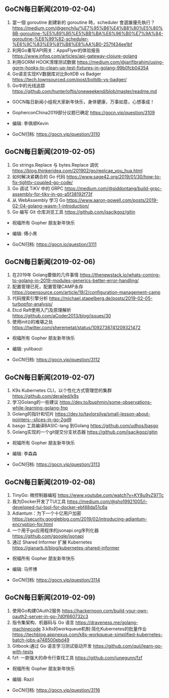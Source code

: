 ## GoCN每日新闻(2019-02-04)

1. 當一個 goroutine 創建新的 goroutine 時，scheduler 會選誰優先執行？ https://medium.com/@genchilu/%E7%95%B6%E4%B8%80%E5%80%8B-goroutine-%E5%89%B5%E5%BB%BA%E6%96%B0%E7%9A%84-goroutine-%E6%99%82-scheduler-%E6%9C%83%E9%81%B8%E8%AA%B0-257f434ee1bf
2. 利用Go重写API网关：AppsFlyer的体验报告  https://www.infoq.com/articles/api-gateway-clojure-golang
3. 利用GORM HOOK清理测试数据 https://medium.com/@jarifibrahim/using-gorm-hooks-to-clean-up-test-fixtures-in-golang-99b0fcb04354
4. Go语言实现KV数据库对比BoltDB vs Badger https://tech.townsourced.com/post/boltdb-vs-badger/
5. Go中的光线追踪 https://github.com/hunterloftis/oneweekend/blob/master/readme.md

* GOCN每日新闻小组祝大家新年快乐，身体健康，万事如意，心想事成！
* GopherconChina2019部分议题已确定 https://gocn.vip/question/3109

* 编辑: 李俱顺Kevin
* GoCN归档: https://gocn.vip/question/3110

## GoCN每日新闻(2019-02-05)

1. Go strings.Replace 与 bytes.Replace 调优 https://blog.thinkeridea.com/201902/go/replcae_you_hua.html
2. 如何解决紧耦合的 Go 代码 https://www.sage42.org/2019/01/30/how-to-fix-tightly-coupled-go-code/
3. Go 调试 TiKV 中的 GRPC https://medium.com/@siddontang/build-grpc-assembly-for-tikv-in-go-a5f38192f73f
4. 从 WebAssembly 学习 Go https://www.aaron-powell.com/posts/2019-02-04-golang-wasm-1-introduction/
5. Go 编写 Git 仓库浏览工具 https://github.com/isacikgoz/gitin

* 祝福所有 Gopher 朋友新年快乐

* 编辑: 傅小黑
* GoCN归档: https://gocn.io/question/3111

## GoCN每日新闻(2019-02-06)

1. 在2019年 Golang要做的几件事情 https://thenewstack.io/whats-coming-to-golang-in-2019-modules-generics-better-error-handling/
2. 配置管理已死，配置管理CAMP永存 https://opensource.com/article/19/2/configuration-management-camp
3. 代码搜索引擎分析 https://michael.stapelberg.de/posts/2019-02-05-turbopfor-analysis/
4. Etcd Raft使用入门及原理解析 https://github.com/aCoder2013/blog/issues/30
5. 使用init()的难堪之处  https://twitter.com/sheremetat/status/1092738741209321472

* 祝福所有 Gopher 朋友新年快乐

* 编辑: yulibaozi
* GoCN归档: https://gocn.vip/question/3112

## GoCN每日新闻(2019-02-07)

1. K9s Kubernetes CLI，以个性化方式管理您的集群 https://github.com/derailed/k9s
2. 学习Golang的一些建议 https://dev.to/buphmin/some-observations-while-learning-golang-fnp
3. Golang的指针和切片 https://dev.to/taylorsilva/small-lesson-about-pointers--slices-in-go-2gd9
4. basgo 工具编译BASIC-lang 到Golang https://github.com/udhos/basgo
5. Golang实现的一个git提交分支状态器  https://github.com/isacikgoz/gitin

* 祝福所有 Gopher 朋友新年快乐

* 编辑: 李森森
* GoCN归档: https://gocn.vip/question/3113

## GoCN每日新闻(2019-02-08)

1. TinyGo: 微控制器编程 https://www.youtube.com/watch?v=KY8u9yZ97Tc
2. 我为Docker开发了TUI工具 https://medium.com/@sho19921005/i-developed-tui-tool-for-docker-ebf48da51c6a
3. Adiantum：为下一个十亿用户加密 https://security.googleblog.com/2019/02/introducing-adiantum-encryption-for.html
4. 一个用于go应用程序的jsonapi.org序列化器 https://github.com/google/jsonapi
5. 通过 Shared Informer 扩展 Kubernetes https://gianarb.it/blog/kubernetes-shared-informer

* 祝福所有 Gopher 朋友新年快乐

* 编辑: 马怀博 
* GoCN归档: https://gocn.vip/question/3114

## GoCN每日新闻(2019-02-09)

 1. 使用Go构建OAuth2服务 https://hackernoon.com/build-your-own-oauth2-server-in-go-7d0f660732c3
2. 指令集架构、机器码与 Go 语言 https://draveness.me/golang-machinecode
3.k8s的workqueue机制:简化Kubernetes的批量作业 https://techblog.appnexus.com/k8s-workqueue-simplified-kubernetes-batch-jobs-a748500ebd49
4. Gitbook:通过 Go 语言学习测试驱动开发 https://github.com/quii/learn-go-with-tests
5. fzf: 一款强大的命令行查找工具 https://github.com/junegunn/fzf

* 祝福所有 Gopher 朋友新年快乐

* 编辑: Razil 
* GoCN归档: https://gocn.vip/question/3116
